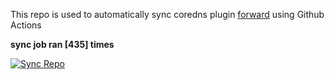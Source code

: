 This repo is used to automatically sync coredns plugin [forward](https://github.com/QZLin/forward) using Github Actions

**sync job ran [435] times**

[![Sync Repo](https://github.com/QZLin/coredns-extract/actions/workflows/sync.yaml/badge.svg)](https://github.com/QZLin/coredns-extract/actions/workflows/sync.yaml)
